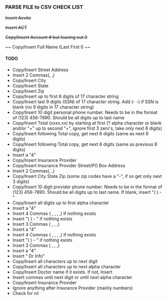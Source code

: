 ### PARSE FILE to CSV CHECK LIST

~~Insert Acvite~~

~~Insert ACT~~

~~Copy/Insert Account # but leaving out 0~~

~~ Copy/Insert Full Name (Last First I) ~~

#### TODO
- Copy/Insert Street Address
- Insert 2 Commas(, ,)
- Copy/Insert City
- Copy/Insert State
- Copy/Insert Zip
- Copy/Insert up to first 8 digits of 17 character string
- Copy/Insert last 9 digits (SSN) of 17 character string. Add (- -) if SSN is blank (no 9 digits in 17 character string)
- Copy/Insert 10 digit personal phone number. Needs to be in the format of (123) 456-7890. Should be all digits up to last name
- Copy/Insert Total (xxxx.xx) by starting at first (? alpha character or blank and/or "+" up to second "+", ignore first 3 zero's, take only next 6 digits)
- Copy/Insert following Total copy, get next 8 digits (same as next 8 digits)
- Copy/Insert following Total copy, get next 8 digits (same as previous 8 digits)
- Insert a "4"
- Copy/Insert Insurance Provider
- Copy/Insert Insurance Provider Street/PO Box Address
- Insert 2 Commas(, ,)
- Copy/Insert City State Zip (some zip codes have a "-", if so get only next 3 digits)
- Copy/Insert 10 digit provider phone number. Needs to be in the format of (123) 456-7890. Should be all digits up to last name. If blank, insert "( ) - "
- Copy/Insert all digits up to first alpha character
- Insert a "4"
- Insert 4 Commas ( , , , ,) if nothing exists
- Insert "( ) - " if nothing exists
- Insert 3 Commas ( , , ,)
- Insert a "4"
- Insert 4 Commas ( , , , ,) if nothing exists
- Insert "( ) - " if nothing exists
- Insert 3 Commas ( , , ,)
- Insert a "4"
- Insert " Dr Info"
- Copy/Insert all characters up to next digit
- Copy/Insert all characters up to next alpha character
- Copy/Insert Doctor name if it exists. If not, Insert 
- Insert commas until next digit or until next alpha character
- Copy/Insert Insurance Provider
- Ignore anything after Insurance Provider (mainly numbers)
- Check for nil